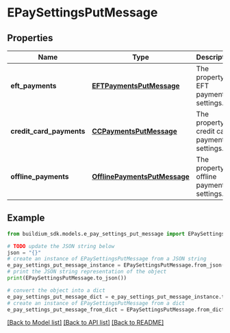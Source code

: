 # EPaySettingsPutMessage


## Properties

Name | Type | Description | Notes
------------ | ------------- | ------------- | -------------
**eft_payments** | [**EFTPaymentsPutMessage**](EFTPaymentsPutMessage.md) | The property EFT payment settings. | 
**credit_card_payments** | [**CCPaymentsPutMessage**](CCPaymentsPutMessage.md) | The property credit card payment settings. | 
**offline_payments** | [**OfflinePaymentsPutMessage**](OfflinePaymentsPutMessage.md) | The property offline payment settings. | 

## Example

```python
from buildium_sdk.models.e_pay_settings_put_message import EPaySettingsPutMessage

# TODO update the JSON string below
json = "{}"
# create an instance of EPaySettingsPutMessage from a JSON string
e_pay_settings_put_message_instance = EPaySettingsPutMessage.from_json(json)
# print the JSON string representation of the object
print(EPaySettingsPutMessage.to_json())

# convert the object into a dict
e_pay_settings_put_message_dict = e_pay_settings_put_message_instance.to_dict()
# create an instance of EPaySettingsPutMessage from a dict
e_pay_settings_put_message_from_dict = EPaySettingsPutMessage.from_dict(e_pay_settings_put_message_dict)
```
[[Back to Model list]](../README.md#documentation-for-models) [[Back to API list]](../README.md#documentation-for-api-endpoints) [[Back to README]](../README.md)



